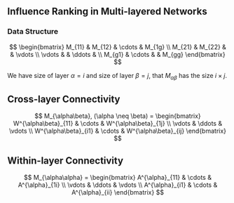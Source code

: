 ## Influence Ranking in Multi-layered Networks

### Data Structure

$$
\begin{bmatrix}
   M_{11} & M_{12} & \cdots & M_{1g} \\
   M_{21} & M_{22} &        & \vdots \\
   \vdots &        & \ddots &        \\
   M_{g1} & \cdots &        & M_{gg}
\end{bmatrix}
$$

We have size of layer $\alpha = i$ and size of layer $\beta = j$, that $M_{\alpha\beta}$ has the size $i \times j$.

## Cross-layer Connectivity

$$
M_{\alpha\beta}, (\alpha \neq \beta) =
\begin{bmatrix}
W^{\alpha\beta}_{11} & \cdots & W^{\alpha\beta}_{1j} \\
\vdots               & \ddots & \vdots               \\
W^{\alpha\beta}_{i1} & \cdots & W^{\alpha\beta}_{ij}
\end{bmatrix}
$$

## Within-layer Connectivity

$$
M_{\alpha\alpha} =
\begin{bmatrix}
A^{\alpha}_{11} & \cdots & A^{\alpha}_{1i} \\
\vdots          & \ddots & \vdots          \\
A^{\alpha}_{i1} & \cdots & A^{\alpha}_{ii}
\end{bmatrix}
$$
